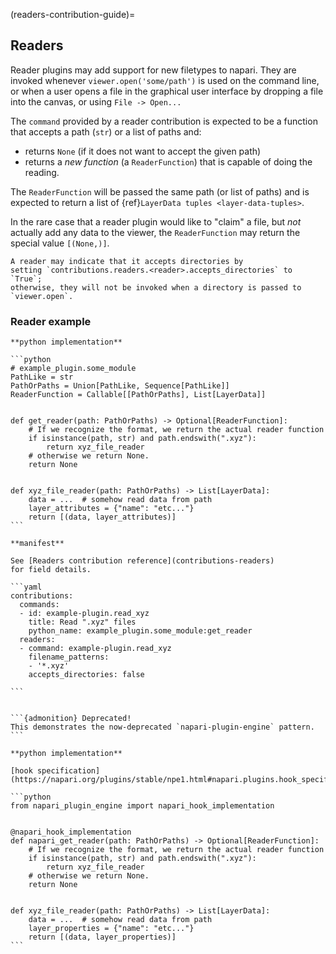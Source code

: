 (readers-contribution-guide)=
## Readers

Reader plugins may add support for new filetypes to napari.
They are invoked whenever `viewer.open('some/path')` is used on the
command line, or when a user opens a file in the graphical user interface by
dropping a file into the canvas, or using `File -> Open...`

The `command` provided by a reader contribution is expected to be a function
that accepts a path (`str`) or a list of paths and:
* returns `None` (if it does not want to accept the given path)
* returns a *new function* (a `ReaderFunction`) that is capable of doing the reading.

The `ReaderFunction` will be passed the same path (or list of paths) and
is expected to return a list of {ref}`LayerData tuples <layer-data-tuples>`.

In the rare case that a reader plugin would like to "claim" a file, but *not*
actually add any data to the viewer, the `ReaderFunction` may return
the special value `[(None,)]`.

```{admonition} Accepting directories
A reader may indicate that it accepts directories by
setting `contributions.readers.<reader>.accepts_directories` to `True`;
otherwise, they will not be invoked when a directory is passed to `viewer.open`.
```

### Reader example

````{tabbed} npe2
**python implementation**

```python
# example_plugin.some_module
PathLike = str
PathOrPaths = Union[PathLike, Sequence[PathLike]]
ReaderFunction = Callable[[PathOrPaths], List[LayerData]]


def get_reader(path: PathOrPaths) -> Optional[ReaderFunction]:
    # If we recognize the format, we return the actual reader function
    if isinstance(path, str) and path.endswith(".xyz"):
        return xyz_file_reader
    # otherwise we return None.
    return None


def xyz_file_reader(path: PathOrPaths) -> List[LayerData]:
    data = ...  # somehow read data from path
    layer_attributes = {"name": "etc..."}
    return [(data, layer_attributes)]
```

**manifest**

See [Readers contribution reference](contributions-readers)
for field details.

```yaml
contributions:
  commands:
  - id: example-plugin.read_xyz
    title: Read ".xyz" files
    python_name: example_plugin.some_module:get_reader
  readers:
  - command: example-plugin.read_xyz
    filename_patterns:
    - '*.xyz'
    accepts_directories: false

```
````

````{tabbed} napari-plugin-engine

```{admonition} Deprecated!
This demonstrates the now-deprecated `napari-plugin-engine` pattern.
```

**python implementation**

[hook specification](https://napari.org/plugins/stable/npe1.html#napari.plugins.hook_specifications.napari_get_reader)

```python
from napari_plugin_engine import napari_hook_implementation


@napari_hook_implementation
def napari_get_reader(path: PathOrPaths) -> Optional[ReaderFunction]:
    # If we recognize the format, we return the actual reader function
    if isinstance(path, str) and path.endswith(".xyz"):
        return xyz_file_reader
    # otherwise we return None.
    return None


def xyz_file_reader(path: PathOrPaths) -> List[LayerData]:
    data = ...  # somehow read data from path
    layer_properties = {"name": "etc..."}
    return [(data, layer_properties)]
```
````
